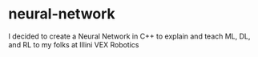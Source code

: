 # neural-network

I decided to create a Neural Network in C++ to explain and teach ML, DL, and RL to my folks at Illini VEX Robotics 
